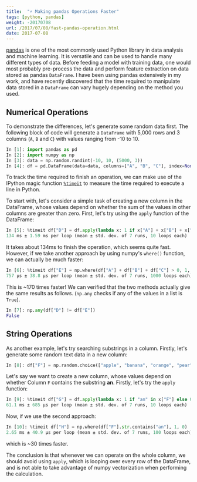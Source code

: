 ```yaml
---
title:  "⚡ Making pandas Operations Faster"
tags: [python, pandas]
weight: -20170708
url: /2017/07/08/fast-pandas-operation.html
date: 2017-07-08
---
```


[pandas](http://pandas.pydata.org/) is one of the most commonly used Python library in data analysis and machine learning. It is versatile and can be used to handle many different types of data. Before feeding a model with training data, one would most probably pre-process the data and perform feature extraction on data stored as pandas `DataFrame`. I have been using pandas extensively in my work, and have recently discovered that the time required to manipulate data stored in a `DataFrame` can vary hugely depending on the method you used.

<!--more-->

## Numerical Operations

To demonstrate the differences, let's generate some random data first. The following block of code will generate a `DataFrame` with 5,000 rows and 3 columns (`A`, `B` and `C`) with values ranging from -10 to 10.

```python
In [1]: import pandas as pd
In [2]: import numpy as np
In [3]: data = np.random.randint(-10, 10, (5000, 3))
In [4]: df = pd.DataFrame(data=data, columns=["A", "B", "C"], index=None)
```

To track the time required to finish an operation, we can make use of the IPython magic function [`%timeit`](https://ipython.org/ipython-doc/3/interactive/magics.html#magic-timeit) to measure the time required to execute a line in Python.

To start with, let's consider a simple task of creating a new column in the DataFrame, whose values depend on whether the sum of the values in other columns are greater than zero. First, let's try using the `apply` function of the DataFrame:

```python
In [5]: %timeit df["D"] = df.apply(lambda x: 1 if x["A"] + x["B"] + x["C"] > 0 else 0, axis=1)
134 ms ± 1.59 ms per loop (mean ± std. dev. of 7 runs, 10 loops each)
```

It takes about 134ms to finish the operation, which seems quite fast. However, if we take another approach by using numpy's `where()` function, we can actually be much faster:

```python
In [6]: %timeit df["E"] = np.where(df["A"] + df["B"] + df["C"] > 0, 1, 0)
757 µs ± 38.8 µs per loop (mean ± std. dev. of 7 runs, 1000 loops each)
```

This is ~170 times faster! We can verified that the two methods actually give the same results as follows. (`np.any` checks if any of the values in a list is `True`).

```python
In [7]: np.any(df["D"] != df["E"])
False
```

## String Operations

As another example, let's try searching substrings in a column. Firstly, let's generate some random text data in a new column:

```python
In [8]: df["F"] = np.random.choice(["apple", "banana", "orange", "pear"], 5000)
```

Let's say we want to create a new column, whose values depend on whether Column `F` contains the substring **an**. Firstly, let's try the `apply` function:

```python
In [9]: %timeit df["G"] = df.apply(lambda x: 1 if "an" in x["F"] else 0, axis=1)
61.1 ms ± 685 µs per loop (mean ± std. dev. of 7 runs, 10 loops each)
```

Now, if we use the second approach:

```python
In [10]: %timeit df["H"] = np.where(df["F"].str.contains("an"), 1, 0)
2.65 ms ± 40.9 µs per loop (mean ± std. dev. of 7 runs, 100 loops each)
```

which is ~30 times faster.

The conclusion is that whenever we can operate on the whole column, we should avoid using `apply`, which is looping over every row of the DataFrame, and is not able to take advantage of numpy vectorization when performing the calculation.
